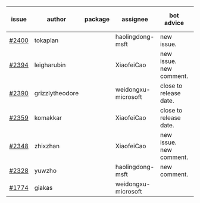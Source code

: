 | issue | author | package | assignee | bot advice | created date of issue | target release date | date from target |
| ------ | ------ | ------ | ------ | ------ | ------ | ------ | :-----: |
| [#2400](https://github.com/Azure/sdk-release-request/issues/2400) | tokaplan |  | haolingdong-msft | new issue. | 01-21 | 02-07 |  |
| [#2394](https://github.com/Azure/sdk-release-request/issues/2394) | leigharubin |  | XiaofeiCao | new issue. new comment. | 01-20 | 02-01 |  |
| [#2390](https://github.com/Azure/sdk-release-request/issues/2390) | grizzlytheodore |  | weidongxu-microsoft | close to release date.  | 01-19 | 01-28 | 2 |
| [#2359](https://github.com/Azure/sdk-release-request/issues/2359) | komakkar |  | XiaofeiCao | close to release date.  | 01-07 | 01-24 | -1 |
| [#2348](https://github.com/Azure/sdk-release-request/issues/2348) | zhixzhan |  | XiaofeiCao | new issue. new comment. | 01-06 | 01-20 |  |
| [#2328](https://github.com/Azure/sdk-release-request/issues/2328) | yuwzho |  | haolingdong-msft | new comment. | 12-22 | 01-17 |  |
| [#1774](https://github.com/Azure/sdk-release-request/issues/1774) | giakas |  | weidongxu-microsoft |  | 07-14 | 07-19 |  |
